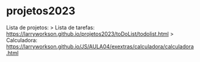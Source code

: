 # projetos2023
 
Lista de projetos:
    > Lista de tarefas: https://larryworkson.github.io/projetos2023/toDoList/todolist.html
    > Calculadora: https://larryworkson.github.io/JS/AULA04/exextras/calculadora/calculadora.html